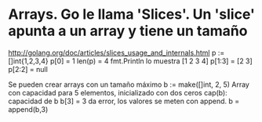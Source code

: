 # Arrays. Go le llama 'Slices'. Un 'slice' apunta a un array y tiene un tamaño
http://golang.org/doc/articles/slices_usage_and_internals.html
p := []int{1,2,3,4}
p[0] = 1
len(p) = 4
fmt.Println lo muestra [1 2 3 4]
p[1:3] = [2 3]
p[2:2] = null

Se pueden crear arrays con un tamaño máximo
b := make([]int, 2, 5)  Array con capacidad para 5 elementos, inicializado con dos ceros
cap(b): capacidad de b
b[3] = 3  da error, los valores se meten con append.
b = append(b,3)

